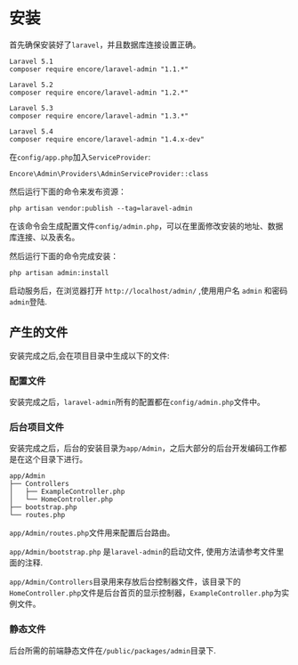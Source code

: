 # 安装

首先确保安装好了`laravel`，并且数据库连接设置正确。

```
Laravel 5.1
composer require encore/laravel-admin "1.1.*"

Laravel 5.2
composer require encore/laravel-admin "1.2.*"

Laravel 5.3
composer require encore/laravel-admin "1.3.*"

Laravel 5.4
composer require encore/laravel-admin "1.4.x-dev"
```

在`config/app.php`加入`ServiceProvider`:

```
Encore\Admin\Providers\AdminServiceProvider::class
```

然后运行下面的命令来发布资源：

```
php artisan vendor:publish --tag=laravel-admin
```

在该命令会生成配置文件`config/admin.php`，可以在里面修改安装的地址、数据库连接、以及表名。

然后运行下面的命令完成安装：
```
php artisan admin:install
```

启动服务后，在浏览器打开 `http://localhost/admin/` ,使用用户名 `admin` 和密码 `admin`登陆.

## 产生的文件

安装完成之后,会在项目目录中生成以下的文件:

### 配置文件

安装完成之后，`laravel-admin`所有的配置都在`config/admin.php`文件中。

### 后台项目文件
安装完成之后，后台的安装目录为`app/Admin`，之后大部分的后台开发编码工作都是在这个目录下进行。

```
app/Admin
├── Controllers
│   ├── ExampleController.php
│   └── HomeController.php
├── bootstrap.php
└── routes.php
```

`app/Admin/routes.php`文件用来配置后台路由。

`app/Admin/bootstrap.php` 是`laravel-admin`的启动文件, 使用方法请参考文件里面的注释.

`app/Admin/Controllers`目录用来存放后台控制器文件，该目录下的`HomeController.php`文件是后台首页的显示控制器，`ExampleController.php`为实例文件。

### 静态文件

后台所需的前端静态文件在`/public/packages/admin`目录下.